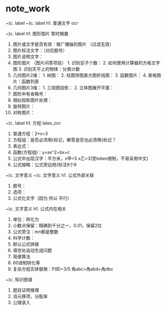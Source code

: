# note_work

~)c. label
~)c. label h1. 普通文字 ocr

~)c. label h1. 图形图片 暂时搁置
1. 图片或文字是否有效：做广播操的图片 （过滤无效）
2. 图片标注文字：（对应题号）
3. 图片说明文字：
  1. 图形图片 （图片问答项目）
    1. 识别豆子个数：
    2. 如何使用计算器的方格文字图
    3. 识别天平上的物体：分类计数
  2. 几何图片2维：
    1. 树图：
    2. 柱图饼图直方图折线图：
    3. 函数图片：
    4. 表格图片：函数列表
  3. 几何图片3维：
    1. 三视图投影：
    2. 立体图展开平面：
4. 图形中有省略号：
5. 相似投影图片处理：
6. 旋转图片：
7. 对称图片：

~)c. label h1. 方程 latex_ocr
1. 普通方程：2*x=3
2. 方程组：是否必须用{标记，解答是否也必须用{标记？
3. 表达式：
4. 函数(方程组)：y=ax^2+bx+c
5. 公式中出现汉字：平方米，x甲=5 x乙=3(受token限制，不易采用中文)
6. 公式缩略：公式旁边用{标注9个9

~)c. 文字意义
~)c. 文字意义 h1. 公式外部关联
1. 题号：
2. 选项：
3. 公式化文字（因为 所以 平行）

~)c. 文字意义 h1. 公式内在相关
1. 单位：转化为
2. 小数点保留：精确到千分之一，0.01，保留2位
3. 公式旁注：mn都是整数
4. 科学计数：
5. 默认公式拼接
6. 填空处自动生成问题
7. 简便算法
8. 60进制转化等
9. 复杂方程实体替换：P(B)=3/5 角abc=角abd+角dbc

~)c. 知识图谱
1. 题目证明推理
2. 消元移项，分配率
3. 公理录入

